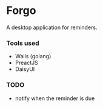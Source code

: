 # Forgo

A desktop application for reminders.

### Tools used

-   Wails (golang)
-   PreactJS
-   DaisyUI

### TODO

-   notify when the reminder is due
